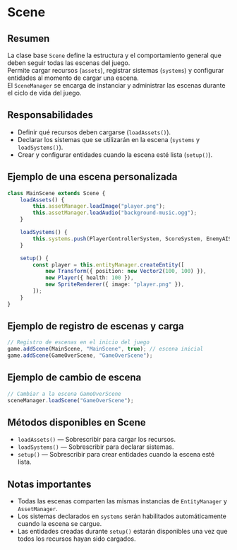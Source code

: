 # Scene

## Resumen

La clase base `Scene` define la estructura y el comportamiento general que deben seguir todas las escenas del juego.  
Permite cargar recursos (`assets`), registrar sistemas (`systems`) y configurar entidades al momento de cargar una escena.  
El `SceneManager` se encarga de instanciar y administrar las escenas durante el ciclo de vida del juego.

## Responsabilidades

-   Definir qué recursos deben cargarse (`loadAssets()`).
-   Declarar los sistemas que se utilizarán en la escena (`systems` y `loadSystems()`).
-   Crear y configurar entidades cuando la escena esté lista (`setup()`).

## Ejemplo de una escena personalizada

```typescript
class MainScene extends Scene {
    loadAssets() {
        this.assetManager.loadImage("player.png");
        this.assetManager.loadAudio("background-music.ogg");
    }

    loadSystems() {
        this.systems.push(PlayerControllerSystem, ScoreSystem, EnemyAISystem, PauseMenuSystem);
    }

    setup() {
        const player = this.entityManager.createEntity([
            new Transform({ position: new Vector2(100, 100) }),
            new Player({ health: 100 }),
            new SpriteRenderer({ image: "player.png" }),
        ]);
    }
}
```

## Ejemplo de registro de escenas y carga

```typescript
// Registro de escenas en el inicio del juego
game.addScene(MainScene, "MainScene", true); // escena inicial
game.addScene(GameOverScene, "GameOverScene");
```

## Ejemplo de cambio de escena

```typescript
// Cambiar a la escena GameOverScene
sceneManager.loadScene("GameOverScene");
```

## Métodos disponibles en Scene

-   `loadAssets()` — Sobrescribir para cargar los recursos.
-   `loadSystems()` — Sobrescribir para declarar sistemas.
-   `setup()` — Sobrescribir para crear entidades cuando la escena esté lista.

## Notas importantes

-   Todas las escenas comparten las mismas instancias de `EntityManager` y `AssetManager`.
-   Los sistemas declarados en `systems` serán habilitados automáticamente cuando la escena se cargue.
-   Las entidades creadas durante `setup()` estarán disponibles una vez que todos los recursos hayan sido cargados.
